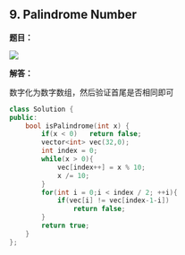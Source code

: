 ## 9. Palindrome Number

**题目：**

![](http://p9zl5r4hu.bkt.clouddn.com/2018-10-19leet_9.png)

**解答：**

数字化为数字数组，然后验证首尾是否相同即可

```cpp
class Solution {
public:
    bool isPalindrome(int x) {
        if(x < 0)   return false;
        vector<int> vec(32,0);
        int index = 0;
        while(x > 0){
            vec[index++] = x % 10;
            x /= 10;
        }
        for(int i = 0;i < index / 2; ++i){
            if(vec[i] != vec[index-1-i])
                return false;
        }
        return true;
    }
};
```

